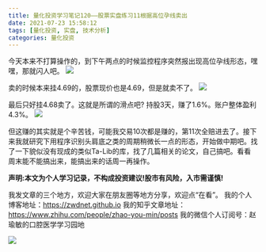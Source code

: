 ```yaml
---
title: 量化投资学习笔记120——股票实盘练习11根据高位孕线卖出
date: 2021-07-23 15:58:12
tags: [量化投资, 实盘, 技术分析]
categories: 量化投资
---
```

今天本来不打算操作的，到下午两点的时候监控程序突然报出现高位孕线形态，嘿嘿，那就闪人吧。
![](https://zymblog-1258069789.cos.ap-chengdu.myqcloud.com/blog0178-QTLearn/90/01.jpg)

卖的时候本来挂4.69的，股票现价也是4.69，但是就卖不了。
![](https://zymblog-1258069789.cos.ap-chengdu.myqcloud.com/blog0178-QTLearn/90/02.jpg)

最后只好挂4.68卖了。这就是所谓的滑点吧?
持股3天，赚了1.6%。账户整体盈利4.3%。
![](https://zymblog-1258069789.cos.ap-chengdu.myqcloud.com/blog0178-QTLearn/90/03.jpg)

但这赚的其实就是个辛苦钱，可能我交易10次都是赚的，第11次全赔进去了。接下来我就研究下用程序识别头肩底之类的周期稍微长一点的形态，开始做中期吧。找了一下貌似没有现成的类似Ta-Lib的库，找了几篇相关的论文，自己搞吧。看看周末能不能搞出来，能搞出来的话周一再操作。








**声明:本文为个人学习记录，不构成投资建议!股市有风险，入市需谨慎!**




我发文章的三个地方，欢迎大家在朋友圈等地方分享，欢迎点“在看”。
我的个人博客地址：https://zwdnet.github.io
我的知乎文章地址： https://www.zhihu.com/people/zhao-you-min/posts
我的微信个人订阅号：赵瑜敏的口腔医学学习园地




![](https://zymblog-1258069789.cos.ap-chengdu.myqcloud.com/other/wx.jpg)